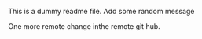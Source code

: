 This is a dummy readme file.
Add some random message


One more remote change inthe remote git hub.
